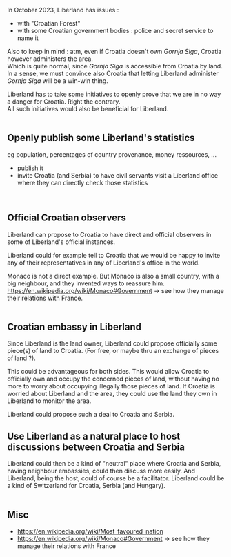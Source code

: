 
In October 2023, Liberland has issues :
* with "Croatian Forest"
* with some Croatian government bodies : police and secret service to name it

Also to keep in mind : atm, even if Croatia doesn't own <i>Gornja Siga</i>, Croatia however administers the area.  
Which is quite normal, since <i>Gornja Siga</i> is accessible from Croatia by land.  
In a sense, we must convince also Croatia that letting Liberland administer <i>Gornja Siga</i> will be a win-win thing. 

Liberland has to take some initiatives to openly prove that we are in no way a danger for Croatia.
Right the contrary.  
All such initiatives would also be beneficial for Liberland.  
<br>

<!-- 
I took the liberty to list initiatives which could help greasing the wheels.
-->

Openly publish some Liberland's statistics
------------------------------------------
eg population, percentages of country provenance, money ressources, ...  
* publish it
* invite Croatia (and Serbia) to have civil servants visit a Liberland office where they can directly check those statistics  
<br>

Official Croatian observers
---------------------------
Liberland can propose to Croatia to have direct and official observers in some of Liberland's official instances.

Liberland could for example tell to Croatia that we would be happy to invite any of their representatives
in any of Liberland's office in the world.

Monaco is not a direct example.
But Monaco is also a small country, with a big neighbour, and they invented ways to reassure him.  
https://en.wikipedia.org/wiki/Monaco#Government -> see how they manage their relations with France.  
<br>

Croatian embassy in Liberland
-----------------------------
Since Liberland is the land owner, Liberland could propose officially some piece(s) of land to Croatia.
(For free, or maybe thru an exchange of pieces of land ?).

This could be advantageous for both sides.
This would allow Croatia to officially own and occupy the concerned pieces of land,
without having no more to worry about occupying illegally those pieces of land.
If Croatia is worried about Liberland and the area, they could use the land they own in Liberland to monitor the area.

Liberland could propose such a deal to Croatia and Serbia.
<br>

Use Liberland as a natural place to host discussions between Croatia and Serbia
-------------------------------------------------------------------------------
Liberland could then be a kind of "neutral" place where Croatia and Serbia,
having neighbour embassies, could then discuss more easily.
And Liberland, being the host, could of course be a facilitator.
Liberland could be a kind of Switzerland for Croatia, Serbia (and Hungary).  
<br>

Misc
----
* https://en.wikipedia.org/wiki/Most_favoured_nation
* https://en.wikipedia.org/wiki/Monaco#Government -> see how they manage their relations with France

<!--
on pourrait imaginer des prises de contact à des niveaux basiques.
Sauf erreur, on fait déjà des choses coté échecs, fottball
-->

<!--
Before opening negociations, we must prepare them.

Un souci est que, même si Liberland considère, à raison, Gornja Siga, comme terra nullius,
même si effectivement la Croatie refuse GS,
pour autant la Croatie considère GS comme une monnaie d'échange, un levier,
bref, la Croatie accorde quand même de la valeur à GS.
Et donc, impossible de renoncer à GS pour 0$.
On peut même penser que GS a plus de valeur que sa simple valeur faciale, dans la mesure où la Croatie
espère en tirer plus.
-->
